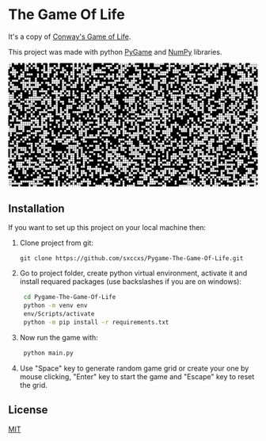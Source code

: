 # The Game Of Life

It's a copy of [Conway's Game of Life](https://en.wikipedia.org/wiki/Conway%27s_Game_of_Life).

This project was made with python [PyGame](https://www.pygame.org/news) and
[NumPy](https://numpy.org/) libraries.

![](ReadMe/game_of_life.gif)

## Installation

If you want to set up this project on your local machine then:

1. Clone project from git:
   ```git
   git clone https://github.com/sxccxs/Pygame-The-Game-Of-Life.git
   ```
2. Go to project folder, create python virtual environment, activate it and install requared packages (use backslashes if you are on windows):
   ```bash
   	cd Pygame-The-Game-Of-Life
   	python -m venv env
   	env/Scripts/activate
   	python -m pip install -r requirements.txt
   ```
3. Now run the game with:
   ```bash
   	python main.py
   ```
4. Use "Space" key to generate random game grid or create your one by mouse clicking, "Enter" key to start the game and "Escape" key to reset the grid.

## License

[MIT](https://github.com/sxccxs/Pygame-The-Game-Of-Life/blob/master/LICENSE)
